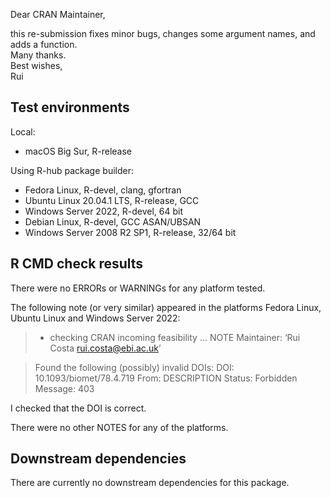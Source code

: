 Dear CRAN Maintainer,

this re-submission fixes minor bugs, changes some argument names, and adds a function.\
Many thanks.\
Best wishes,\
Rui


## Test environments
Local:  
  * macOS Big Sur, R-release

Using R-hub package builder:  
  * Fedora Linux, R-devel, clang, gfortran
  * Ubuntu Linux 20.04.1 LTS, R-release, GCC
  * Windows Server 2022, R-devel, 64 bit
  * Debian Linux, R-devel, GCC ASAN/UBSAN
  * Windows Server 2008 R2 SP1, R-release, 32/64 bit

## R CMD check results
There were no ERRORs or WARNINGs for any platform tested.

The following note (or very similar) appeared in 
the platforms Fedora Linux, Ubuntu Linux and Windows Server 2022:

>* checking CRAN incoming feasibility ... NOTE
Maintainer: ‘Rui Costa <rui.costa@ebi.ac.uk>’

>Found the following (possibly) invalid DOIs:
  DOI: 10.1093/biomet/78.4.719
    From: DESCRIPTION
    Status: Forbidden
    Message: 403
      
I checked that the DOI is correct.
   
There were no other NOTES for any of the platforms.

## Downstream dependencies
There are currently no downstream dependencies for this package.
